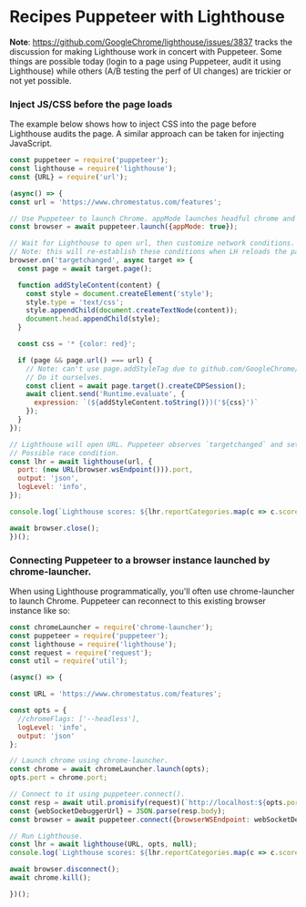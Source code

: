 # Recipes Puppeteer with Lighthouse

**Note**: https://github.com/GoogleChrome/lighthouse/issues/3837 tracks the discussion for making Lighthouse work in concert with Puppeteer.
Some things are possible today (login to a page using Puppeteer, audit it using Lighthouse) while others (A/B testing the perf of UI changes) are trickier or not yet possible.

### Inject JS/CSS before the page loads

The example below shows how to inject CSS into the page before Lighthouse audits the page.
A similar approach can be taken for injecting JavaScript.

```js
const puppeteer = require('puppeteer');
const lighthouse = require('lighthouse');
const {URL} = require('url');

(async() => {
const url = 'https://www.chromestatus.com/features';

// Use Puppeteer to launch Chrome. appMode launches headful chrome and doesn't size the viewport.
const browser = await puppeteer.launch({appMode: true});

// Wait for Lighthouse to open url, then customize network conditions.
// Note: this will re-establish these conditions when LH reloads the page. Think that's ok....
browser.on('targetchanged', async target => {
  const page = await target.page();

  function addStyleContent(content) {
    const style = document.createElement('style');
    style.type = 'text/css';
    style.appendChild(document.createTextNode(content));
    document.head.appendChild(style);
  }

  const css = '* {color: red}';

  if (page && page.url() === url) {
    // Note: can't use page.addStyleTag due to github.com/GoogleChrome/puppeteer/issues/1955.
    // Do it ourselves.
    const client = await page.target().createCDPSession();
    await client.send('Runtime.evaluate', {
      expression: `(${addStyleContent.toString()})('${css}')`
    });
  }
});

// Lighthouse will open URL. Puppeteer observes `targetchanged` and sets up network conditions.
// Possible race condition.
const lhr = await lighthouse(url, {
  port: (new URL(browser.wsEndpoint())).port,
  output: 'json',
  logLevel: 'info',
});

console.log(`Lighthouse scores: ${lhr.reportCategories.map(c => c.score).join(', ')}`);

await browser.close();
})();
```

### Connecting Puppeteer to a browser instance launched by chrome-launcher.

When using Lighthouse programmatically, you'll often use chrome-launcher to launch Chrome.
Puppeteer can reconnect to this existing browser instance like so:

```js
const chromeLauncher = require('chrome-launcher');
const puppeteer = require('puppeteer');
const lighthouse = require('lighthouse');
const request = require('request');
const util = require('util');

(async() => {

const URL = 'https://www.chromestatus.com/features';

const opts = {
  //chromeFlags: ['--headless'],
  logLevel: 'info',
  output: 'json'
};

// Launch chrome using chrome-launcher.
const chrome = await chromeLauncher.launch(opts);
opts.port = chrome.port;

// Connect to it using puppeteer.connect().
const resp = await util.promisify(request)(`http://localhost:${opts.port}/json/version`);
const {webSocketDebuggerUrl} = JSON.parse(resp.body);
const browser = await puppeteer.connect({browserWSEndpoint: webSocketDebuggerUrl});

// Run Lighthouse.
const lhr = await lighthouse(URL, opts, null);
console.log(`Lighthouse scores: ${lhr.reportCategories.map(c => c.score).join(', ')}`);

await browser.disconnect();
await chrome.kill();

})();
```
